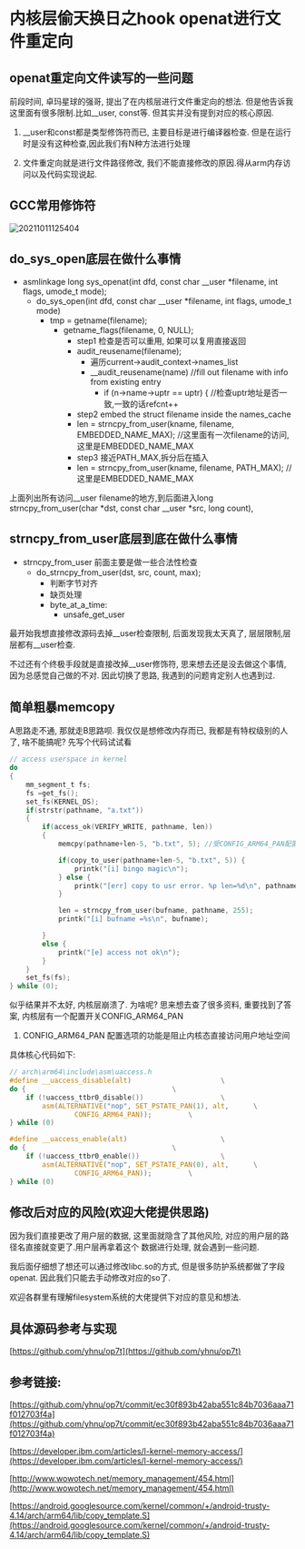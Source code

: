 # 内核层偷天换日之hook openat进行文件重定向

## openat重定向文件读写的一些问题

前段时间, 卓玛星球的强哥, 提出了在内核层进行文件重定向的想法. 但是他告诉我这里面有很多限制.比如__user, const等. 但其实并没有提到对应的核心原因.

1. __user和const都是类型修饰符而已, 主要目标是进行编译器检查. 但是在运行时是没有这种检查,因此我们有N种方法进行处理

2. 文件重定向就是进行文件路径修改, 我们不能直接修改的原因.得从arm内存访问以及代码实现说起.

## GCC常用修饰符

![20211011125404](https://cdn.jsdelivr.net/gh/yhnu/PicBed/20211011125404.png)

## do_sys_open底层在做什么事情

* asmlinkage long sys_openat(int dfd, const char __user *filename, int flags, umode_t mode);
  * do_sys_open(int dfd, const char __user *filename, int flags, umode_t mode)
    * tmp = getname(filename);
      * getname_flags(filename, 0, NULL);
        * step1 检查是否可以重用, 如果可以复用直接返回
        * audit_reusename(filename);
          * 遍历current->audit_context->names_list
          * __audit_reusename(name) //fill out filename with info from existing entry
            * if (n->name->uptr == uptr) { //检查uptr地址是否一致,一致的话refcnt++
        * step2 embed the struct filename inside the names_cache             
        * len = strncpy_from_user(kname, filename, EMBEDDED_NAME_MAX); //这里面有一次filename的访问, 这里是EMBEDDED_NAME_MAX
        * step3 接近PATH_MAX,拆分后在插入
        * len = strncpy_from_user(kname, filename, PATH_MAX); //这里是EMBEDDED_NAME_MAX

上面列出所有访问__user filename的地方,到后面进入long strncpy_from_user(char *dst, const char __user *src, long count), 

## strncpy_from_user底层到底在做什么事情

* strncpy_from_user 前面主要是做一些合法性检查
   * do_strncpy_from_user(dst, src, count, max);
     * 判断字节对齐
     * 缺页处理
     * byte_at_a_time:
       * unsafe_get_user


最开始我想直接修改源码去掉__user检查限制, 后面发现我太天真了, 层层限制,层层都有__user检查.

不过还有个终极手段就是直接改掉__user修饰符, 思来想去还是没去做这个事情, 因为总感觉自己做的不对. 因此切换了思路, 我遇到的问题肯定别人也遇到过.


## 简单粗暴memcopy

A思路走不通, 那就走B思路呗. 我仅仅是想修改内存而已, 我都是有特权级别的人了, 啥不能搞呢? 先写个代码试试看

```c
// access userspace in kernel
do
{            
    mm_segment_t fs;
    fs =get_fs();
    set_fs(KERNEL_DS);
    if(strstr(pathname, "a.txt"))
    {
        if(access_ok(VERIFY_WRITE, pathname, len))
        {
            memcpy(pathname+len-5, "b.txt", 5); //受CONFIG_ARM64_PAN配置限制

            if(copy_to_user(pathname+len-5, "b.txt", 5)) {
                printk("[i] bingo magic\n");
            } else {
                printk("[err] copy to usr error. %p len=%d\n", pathname, len);
            }

            len = strncpy_from_user(bufname, pathname, 255);
            printk("[i] bufname =%s\n", bufname);

        }
        else {
            printk("[e] access not ok\n");
        }
    }            
    set_fs(fs);
} while (0);  
```

似乎结果并不太好, 内核层崩溃了. 为啥呢? 思来想去查了很多资料, 重要找到了答案, 内核层有一个配置开关CONFIG_ARM64_PAN

1. CONFIG_ARM64_PAN 配置选项的功能是阻止内核态直接访问用户地址空间

具体核心代码如下:

```c
// arch\arm64\include\asm\uaccess.h
#define __uaccess_disable(alt)						\
do {									\
	if (!uaccess_ttbr0_disable())					\
		asm(ALTERNATIVE("nop", SET_PSTATE_PAN(1), alt,		\
				CONFIG_ARM64_PAN));			\
} while (0)

#define __uaccess_enable(alt)						\
do {									\
	if (!uaccess_ttbr0_enable())					\
		asm(ALTERNATIVE("nop", SET_PSTATE_PAN(0), alt,		\
				CONFIG_ARM64_PAN));			\
} while (0)
```

## 修改后对应的风险(欢迎大佬提供思路)

因为我们直接更改了用户层的数据, 这里面就隐含了其他风险, 对应的用户层的路径名直接就变更了.用户层再拿着这个
数据进行处理, 就会遇到一些问题.

我后面仔细想了想还可以通过修改libc.so的方式, 但是很多防护系统都做了字段openat. 因此我们只能去手动修改对应的so了. 

欢迎各群里有理解filesystem系统的大佬提供下对应的意见和想法.

## 具体源码参考与实现

[https://github.com/yhnu/op7t](https://github.com/yhnu/op7t)


## 参考链接:

[https://github.com/yhnu/op7t/commit/ec30f893b42aba551c84b7036aaa71f012703f4a](https://github.com/yhnu/op7t/commit/ec30f893b42aba551c84b7036aaa71f012703f4a)

[https://developer.ibm.com/articles/l-kernel-memory-access/](https://developer.ibm.com/articles/l-kernel-memory-access/)

[http://www.wowotech.net/memory_management/454.html](http://www.wowotech.net/memory_management/454.html)

[https://android.googlesource.com/kernel/common/+/android-trusty-4.14/arch/arm64/lib/copy_template.S](https://android.googlesource.com/kernel/common/+/android-trusty-4.14/arch/arm64/lib/copy_template.S)
